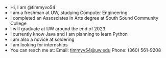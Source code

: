 - Hi, I am @timmyvo54
- I am a freshman at UW, studying Computer Engineering
- I completed an Assosciates in Arts degree at South Sound Community College
- I will graduate at UW around the end of 2023
- I currently know Java and I am planning to learn Python
- I am also a novice at soldering
- I am looking for internships
- You can reach me at:
    Email: timmyv54@uw.edu
    Phone: (360) 561-9208
